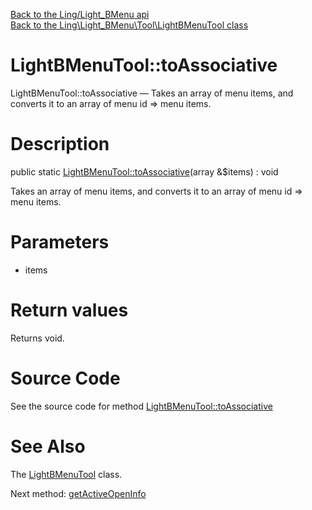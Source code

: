 [Back to the Ling/Light_BMenu api](https://github.com/lingtalfi/Light_BMenu/blob/master/doc/api/Ling/Light_BMenu.md)<br>
[Back to the Ling\Light_BMenu\Tool\LightBMenuTool class](https://github.com/lingtalfi/Light_BMenu/blob/master/doc/api/Ling/Light_BMenu/Tool/LightBMenuTool.md)


LightBMenuTool::toAssociative
================



LightBMenuTool::toAssociative — Takes an array of menu items, and converts it to an array of menu id => menu items.




Description
================


public static [LightBMenuTool::toAssociative](https://github.com/lingtalfi/Light_BMenu/blob/master/doc/api/Ling/Light_BMenu/Tool/LightBMenuTool/toAssociative.md)(array &$items) : void




Takes an array of menu items, and converts it to an array of menu id => menu items.




Parameters
================


- items

    


Return values
================

Returns void.








Source Code
===========
See the source code for method [LightBMenuTool::toAssociative](https://github.com/lingtalfi/Light_BMenu/blob/master/Tool/LightBMenuTool.php#L20-L31)


See Also
================

The [LightBMenuTool](https://github.com/lingtalfi/Light_BMenu/blob/master/doc/api/Ling/Light_BMenu/Tool/LightBMenuTool.md) class.

Next method: [getActiveOpenInfo](https://github.com/lingtalfi/Light_BMenu/blob/master/doc/api/Ling/Light_BMenu/Tool/LightBMenuTool/getActiveOpenInfo.md)<br>

